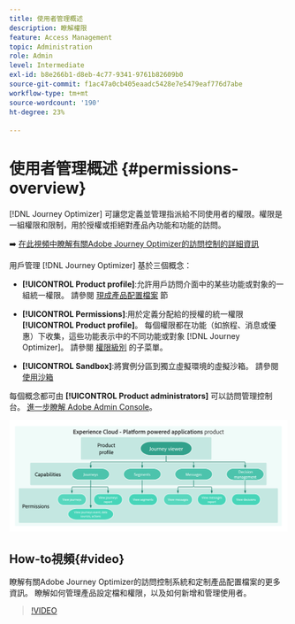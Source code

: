 ```yaml
---
title: 使用者管理概述
description: 瞭解權限
feature: Access Management
topic: Administration
role: Admin
level: Intermediate
exl-id: b8e266b1-d8eb-4c77-9341-9761b82609b0
source-git-commit: f1ac47a0cb405eaadc5428e7e5479eaf776d7abe
workflow-type: tm+mt
source-wordcount: '190'
ht-degree: 23%

---
```


# 使用者管理概述 {#permissions-overview}

[!DNL Journey Optimizer] 可讓您定義並管理指派給不同使用者的權限。權限是一組權限和限制，用於授權或拒絕對產品內功能和功能的訪問。

➡️ [在此視頻中瞭解有關Adobe Journey Optimizer的訪問控制的詳細資訊](#video)

用戶管理 [!DNL Journey Optimizer] 基於三個概念：

* **[!UICONTROL Product profile]**:允許用戶訪問介面中的某些功能或對象的一組統一權限。 請參閱 [現成產品配置檔案](ootb-product-profiles.md) 節

* **[!UICONTROL Permissions]**:用於定義分配給的授權的統一權限 **[!UICONTROL Product profile]**。 每個權限都在功能（如旅程、消息或優惠）下收集，這些功能表示中的不同功能或對象 [!DNL Journey Optimizer]。 請參閱 [權限級別](high-low-permissions.md) 的子菜單。

* **[!UICONTROL Sandbox]**:將實例分區到獨立虛擬環境的虛擬沙箱。 請參閱 [使用沙箱](sandboxes.md)

每個概念都可由 **[!UICONTROL Product administrators]** 可以訪問管理控制台。 [進一步瞭解 Adobe Admin Console](https://helpx.adobe.com/tw/enterprise/managing/user-guide.html)。

![](assets/do-not-localize/permissions_2.png)

## How-to視頻{#video}

瞭解有關Adobe Journey Optimizer的訪問控制系統和定制產品配置檔案的更多資訊。 瞭解如何管理產品設定檔和權限，以及如何新增和管理使用者。

>[!VIDEO](https://video.tv.adobe.com/v/333998?quality=12)
